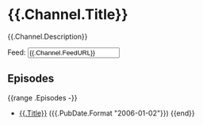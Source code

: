 # {{.Channel.Title}}

{{.Channel.Description}}

Feed: <input type="text" value="{{.Channel.FeedURL}}" readonly>

## Episodes
{{range .Episodes -}}
- [{{.Title}}]({{.URL.Path}}) ({{.PubDate.Format "2006-01-02"}})
{{end}}
